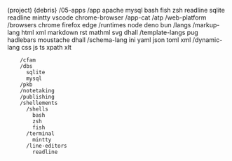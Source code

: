 
(project)
  {debris}
    /05-apps
      /app
        apache
        mysql
        bash
        fish
        zsh
        readline
        sqlite
        readline
        mintty
        vscode
        chrome-browser
      /app-cat
        /atp
        /web-platform
          /browsers
            chrome
            firefox
            edge
          /runtimes
            node
            deno
            bun
          /langs
            /markup-lang
              html
              xml
              markdown
              rst
              mathml
              svg
              dhall
              /template-langs
                pug
                hadlebars
                moustache
                dhall
            /schema-lang
              ini
              yaml
              json
              toml
              xml
            /dynamic-lang
              css
              js
              ts
              xpath
              xlt
          
        /cfam
        /dbs
          sqlite
          mysql
        /pkb
        /notetaking
        /publishing
        /shellements
          /shells
            bash
            zsh
            fish
          /terminal
            mintty
          /line-editors
            readline
